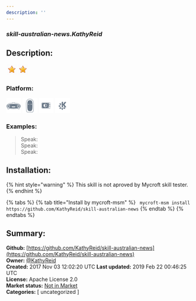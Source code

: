 ```yaml
---
description: ''
---
```


### _skill-australian-news.KathyReid_  
## Description:  
  
  
![](../.gitbook/assets/star.png)![](../.gitbook/assets/star.png)  
  
### Platform:  
 ![Mark I](../.gitbook/assets/mark-1-icon.png)  ![Mark II](../.gitbook/assets/mark-2-icon.png)  ![Picroft](../.gitbook/assets/picroft-icon.png)  ![plasmoid](../.gitbook/assets/kde.png)   
### Examples:  
> Speak:  
> Speak:  
> Speak:  
  
## Installation:  
{% hint style="warning" %}
This skill is not aproved by Mycroft skill tester.
{% endhint %}
    
{% tabs %}
{% tab title="Install by mycroft-msm" %}
``` mycroft-msm install https://github.com/KathyReid/skill-australian-news```
{% endtab %}
  {% endtabs %}
    
## Summary:  
**Github:** [https://github.com/KathyReid/skill-australian-news](https://github.com/KathyReid/skill-australian-news)  
**Owner:** [@KathyReid](https://github.com/KathyReid)  
**Created:** 2017 Nov 03 12:02:20 UTC  **Last updated:** 2019 Feb 22 00:46:25 UTC  
**License:** Apache License 2.0  
**Market status:** [Not in Market](https://market.mycroft.ai/skill/)  
**Categories:** [ uncategorized ]   
